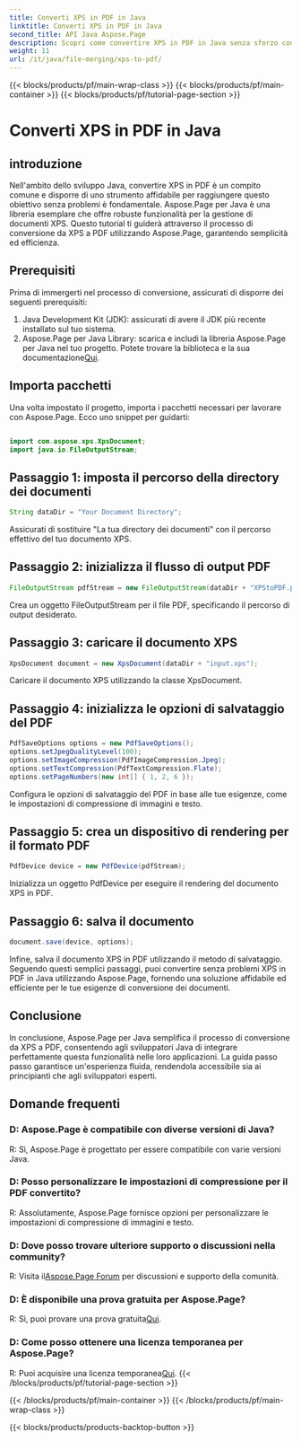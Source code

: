 ```yaml
---
title: Converti XPS in PDF in Java
linktitle: Converti XPS in PDF in Java
second_title: API Java Aspose.Page
description: Scopri come convertire XPS in PDF in Java senza sforzo con Aspose.Page. Segui la nostra guida passo passo per una conversione efficiente dei documenti.
weight: 11
url: /it/java/file-merging/xps-to-pdf/
---
```


{{< blocks/products/pf/main-wrap-class >}}
{{< blocks/products/pf/main-container >}}
{{< blocks/products/pf/tutorial-page-section >}}

# Converti XPS in PDF in Java

## introduzione
Nell'ambito dello sviluppo Java, convertire XPS in PDF è un compito comune e disporre di uno strumento affidabile per raggiungere questo obiettivo senza problemi è fondamentale. Aspose.Page per Java è una libreria esemplare che offre robuste funzionalità per la gestione di documenti XPS. Questo tutorial ti guiderà attraverso il processo di conversione da XPS a PDF utilizzando Aspose.Page, garantendo semplicità ed efficienza.
## Prerequisiti
Prima di immergerti nel processo di conversione, assicurati di disporre dei seguenti prerequisiti:
1. Java Development Kit (JDK): assicurati di avere il JDK più recente installato sul tuo sistema.
2.  Aspose.Page per Java Library: scarica e includi la libreria Aspose.Page per Java nel tuo progetto. Potete trovare la biblioteca e la sua documentazione[Qui](https://reference.aspose.com/page/java/).
## Importa pacchetti
Una volta impostato il progetto, importa i pacchetti necessari per lavorare con Aspose.Page. Ecco uno snippet per guidarti:
```java

import com.aspose.xps.XpsDocument;
import java.io.FileOutputStream;
```
## Passaggio 1: imposta il percorso della directory dei documenti
```java
String dataDir = "Your Document Directory";
```
Assicurati di sostituire "La tua directory dei documenti" con il percorso effettivo del tuo documento XPS.
## Passaggio 2: inizializza il flusso di output PDF
```java
FileOutputStream pdfStream = new FileOutputStream(dataDir + "XPStoPDF.pdf");
```
Crea un oggetto FileOutputStream per il file PDF, specificando il percorso di output desiderato.
## Passaggio 3: caricare il documento XPS
```java
XpsDocument document = new XpsDocument(dataDir + "input.xps");
```
Caricare il documento XPS utilizzando la classe XpsDocument.
## Passaggio 4: inizializza le opzioni di salvataggio del PDF
```java
PdfSaveOptions options = new PdfSaveOptions();
options.setJpegQualityLevel(100);
options.setImageCompression(PdfImageCompression.Jpeg);
options.setTextCompression(PdfTextCompression.Flate);
options.setPageNumbers(new int[] { 1, 2, 6 });
```
Configura le opzioni di salvataggio del PDF in base alle tue esigenze, come le impostazioni di compressione di immagini e testo.
## Passaggio 5: crea un dispositivo di rendering per il formato PDF
```java
PdfDevice device = new PdfDevice(pdfStream);
```
Inizializza un oggetto PdfDevice per eseguire il rendering del documento XPS in PDF.
## Passaggio 6: salva il documento
```java
document.save(device, options);
```
Infine, salva il documento XPS in PDF utilizzando il metodo di salvataggio.
Seguendo questi semplici passaggi, puoi convertire senza problemi XPS in PDF in Java utilizzando Aspose.Page, fornendo una soluzione affidabile ed efficiente per le tue esigenze di conversione dei documenti.
## Conclusione
In conclusione, Aspose.Page per Java semplifica il processo di conversione da XPS a PDF, consentendo agli sviluppatori Java di integrare perfettamente questa funzionalità nelle loro applicazioni. La guida passo passo garantisce un'esperienza fluida, rendendola accessibile sia ai principianti che agli sviluppatori esperti.
## Domande frequenti
### D: Aspose.Page è compatibile con diverse versioni di Java?
R: Sì, Aspose.Page è progettato per essere compatibile con varie versioni Java.
### D: Posso personalizzare le impostazioni di compressione per il PDF convertito?
R: Assolutamente, Aspose.Page fornisce opzioni per personalizzare le impostazioni di compressione di immagini e testo.
### D: Dove posso trovare ulteriore supporto o discussioni nella community?
 R: Visita il[Aspose.Page Forum](https://forum.aspose.com/c/page/39) per discussioni e supporto della comunità.
### D: È disponibile una prova gratuita per Aspose.Page?
 R: Sì, puoi provare una prova gratuita[Qui](https://releases.aspose.com/).
### D: Come posso ottenere una licenza temporanea per Aspose.Page?
 R: Puoi acquisire una licenza temporanea[Qui](https://purchase.aspose.com/temporary-license/).
{{< /blocks/products/pf/tutorial-page-section >}}

{{< /blocks/products/pf/main-container >}}
{{< /blocks/products/pf/main-wrap-class >}}

{{< blocks/products/products-backtop-button >}}
